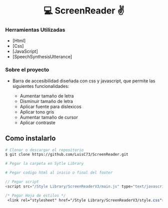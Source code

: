 
<h1 align="center">💻 ScreenReader ✌</h1>

### Herramientas Utilizadas

- [Html]
- [Css]
- [JavaScript]
- [SpeechSynthesisUtterance]

### Sobre el proyecto

- Barra de accesibilidad diseñada con css y javascript, que permite las siguientes funcionalidades:

    * Aumentar tamaño de letra <br>
    * Disminuir tamaño de letra <br>
    * Aplicar fuente para dislexicos <br>
    * Aplicar tono gris <br>
    * Aumentar tamaño de cursor <br>
    * Aplicar contraste <br>


## Como instalarlo

```bash
# Clonar o descargar el repositorio
$ git clone https://github.com/LuisC73/ScreenReader.git

# Pegar la carpeta en Sytle Library

# Pegar codigo html al inicio o final del footer

```

```javascript
// Pegar script 
<script src="/Style Library/ScreenReaderV3/main.js" type="text/javascript"></script>
```

```css
/* Pegar Hoja de estilos */
 <link rel="stylesheet" href="/Style Library/ScreenReaderV3/style.css">
```
